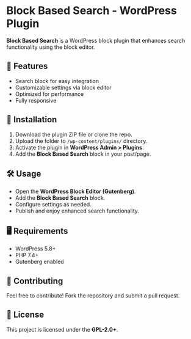 # Block Based Search - WordPress Plugin

**Block Based Search** is a WordPress block plugin that enhances search functionality using the block editor.

## 🚀 Features
- Search block for easy integration
- Customizable settings via block editor
- Optimized for performance
- Fully responsive

## 📌 Installation
1. Download the plugin ZIP file or clone the repo.
2. Upload the folder to `/wp-content/plugins/` directory.
3. Activate the plugin in **WordPress Admin > Plugins**.
4. Add the **Block Based Search** block in your post/page.

## 🛠 Usage
- Open the **WordPress Block Editor (Gutenberg)**.
- Add the **Block Based Search** block.
- Configure settings as needed.
- Publish and enjoy enhanced search functionality.

## 🖥️ Requirements
- WordPress 5.8+  
- PHP 7.4+  
- Gutenberg enabled

## 🎯 Contributing
Feel free to contribute! Fork the repository and submit a pull request.

## 📄 License
This project is licensed under the **GPL-2.0+**.